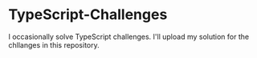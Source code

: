# TypeScript-Challenges
I occasionally solve TypeScript challenges. I'll upload my solution for the chllanges in this repository.
